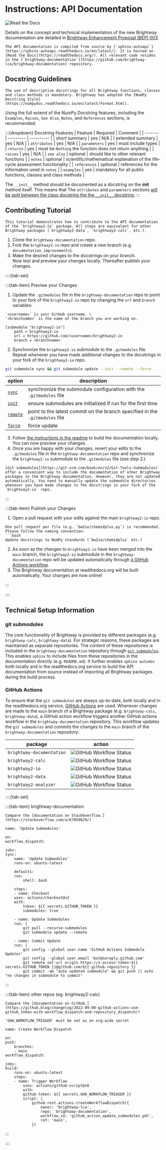 # Instructions: API Documentation

![Read the Docs](https://img.shields.io/readthedocs/brightway-documentation?label=readthedocs.org&logo=Read%20the%20Docs&logoColor=white)

Details on the concept and technical implementation of the new Brightway documentation are detailed in [Brightway Enhancement Proposal (BEP) 003](https://github.com/brightway-lca/enhancement-proposals/blob/main/proposals/0003_documentation.md).

```{note}
The API documentation is compiled from source by [`sphinx-autoapi`](https://sphinx-autoapi.readthedocs.io/en/latest/). It is hosted on [Read the Docs](https://readthedocs.org/). All relevant code resides in the [`brightway-documentation`](https://github.com/brightway-lca/brightway-documentation) repository.
```

## Docstring Guidelines

```{note}
The use of descriptive docstrings for all Brightway functions, classes and class methods is mandatory. Brightway has adopted the [NumPy Docstring Style](https://numpydoc.readthedocs.io/en/latest/format.html).
```

Using the full extend of the NumPy Docstring features, including the `Examples`, `Raises`, `See Also`, `Notes`, and `References` sections, is recommended:

:::{dropdown} Docstring Features
| Feature | Required | Comment |
| ------- | --------- | ---------- |
| short summary | yes | N/A |
| extended summary | yes | N/A |
| `attributes` | yes | N/A |
| `parameters` | yes | must include types |
| `returns` | yes | must be `Nothing` the function does not return anything |
| `raises` | yes | N/A |
| `see also` | optional | should like to other relevant functions |
| `notes` | optional | scientific/mathematical explanation of the life-cycle assessment functionality |
| `references` | optional | references for the information used in `notes` |
| `examples` | yes | mandatory for all public functions, classes and class methods |

The `__init__` method should be documented as a docstring on the __init__ method itself. This means that The `attributes` and `parameters` sections [will be split between the class docstring the the `__init__` docstring.](https://github.com/sphinx-contrib/napoleon/blob/dce30797b7a229ccebda4030f65482d501427794/docs/source/example_numpy.py#L226)
:::

## Contributing Tutorial

```{note}
This tutorial demonstrates how to contribute to the API documentation of the `brightway2-io` package. All steps are equivalent for other Brightway packages (`brightway2-data`, `brightway2-calc`, etc.).
```

1. Clone the `brightway-documentation` repo.
2. Fork the `brightway2-io` repo and create a new branch (e.g. `documentation_improvements`).
3. Make the desired changes to the docstrings on your branch. \
   Now test and preview your changes locally. Thereafter publish your changes.

::::{tab-set}

:::{tab-item} Preview your Changes

1. Update the `.gitmodules` file in the `brightway-documentation` repo to point to your fork of the `brightway2-io` repo by changing the `url` and `branch` variables:

```{note}
`<username>` is your GitHub username. \
`<branchname>` is the name of the branch you are working on. 
```

```
[submodule "brightway2-io"]
	path = brightway2-io
	url = https://github.com/<username>/brightway2-io
	branch = <branchname>
```

2. Synchronize the `brightway2-io` submodule to the `.gitmodules` file. Repeat whenever you have made additional changes to the docstrings in your fork of the `brightway2-io` repo.

```bash
git submodule sync && git submodule update --init --remote --force
```

| option | description |
| ---- | ----------- |
| [`sync`](https://git-scm.com/docs/git-submodule#Documentation/git-submodule.txt-sync) | synchronize the submodule configuration with the `.gitmodules` file |
| [`init`](https://git-scm.com/docs/git-submodule#Documentation/git-submodule.txt-init) | ensure submodules are initialized if run for the first time |
| [`remote`](https://git-scm.com/docs/git-submodule#Documentation/git-submodule.txt---remote) | point to the latest commit on the branch specified in the `.gitmodules` file |
| [`force`](https://git-scm.com/docs/git-submodule#Documentation/git-submodule.txt---force) | force update |


3. Follow [the instructions in the readme](https://github.com/brightway-lca/brightway-documentation) to build the documentation locally. You can now preview your changes.
4. Once you are happy with your changes, revert your edits to the `.gitmodules` file in the `brightway-documentation` repo and synchronize the `brightway2-io` submodule to the `.gitmodules` file (see step 2.)


```{note}
[Git submodules](https://git-scm.com/book/en/v2/Git-Tools-Submodules) offer a convenient way to include the documentation of other Brightway packages in the Brightway documentation. However, they are not updated automatically. You need to manually update the submodule directories whenever you have made changes to the docstrings in your fork of the `brightway2-io` repo.
```

:::

:::{tab-item} Publish your Changes

1. Open a pull request with your edits against the main `brightway2-io` repo.
   
```{note}
One pull request per file (e.g. `bw2io/chemidplus.py`) is recommended. Please follow the naming convention:
```bash
Update docstrings to NumPy standards (`bw2io/chemidplus` etc.)
```

2. As soon as the changes to `brightway2-io` have been merged into the `main` branch, the `brightway2-io` submodule in the `brightway-documentation` repo will be updated automatically through [a GitHub Actions workflow](https://github.com/brightway-lca/brightway-documentation/tree/main/.github/workflows).
3. The Brightway documentation at readthedocs.org will be built automatically. Your changes are now online!

:::

::::

## Technical Setup Information

### git submodules

The core functionality of Brightway is provided by different packages (e.g. `brightway-calc`, `brightway-data`). For strategic reasons, these packages are maintained as separate repositories. The content of these repositories is included in the `brightway-documentation` repository through [`git submodules`](https://git-scm.com/book/en/v2/Git-Tools-Submodules). This enables `sphinx` to include files from these repositories in the documentation directly (e.g. `README.md`). It further enables `sphinx-autodoc` both locally and in the readthedocs.org service to build the API documentation from source instead of importing all Brightway packages during the build process. 

### GitHub Actions

To ensure that the `git submodules` are always up-to-date, both locally and in the readthedocs.org service, [GitHub Actions](https://github.com/features/actions) are used. Whenever changes are made to the `main` branch of a Brightway package (e.g. `brightway-calc`, `brightway-data`), a GitHub action workflow triggers another GitHub actions workflow in the `brightway-documentation` repository. This workflow updates the `git submodules` and commits the changes to the `main` branch of the `brightway-documentation` repository.

| package | action |
| ------- | ------ |
| `brightway-documentation` | ![GitHub Workflow Status](https://img.shields.io/github/actions/workflow/status/brightway-lca/brightway-documentation/.github/workflows/github_action_update_submodules.yml?label=action&logo=GitHub%20Actions&logoColor=white) |
| `brightway2-calc` | ![GitHub Workflow Status](https://img.shields.io/github/actions/workflow/status/brightway-lca/brightway2-calc/.github/workflows/github_action_trigger_submodule_pull.yml?label=action&logo=GitHub%20Actions&logoColor=white) |
| `brightway2-io` | ![GitHub Workflow Status](https://img.shields.io/github/actions/workflow/status/brightway-lca/brightway2-io/.github/workflows/github_action_trigger_submodule_pull.yml?label=action&logo=GitHub%20Actions&logoColor=white) |
| `brightway2-data` | ![GitHub Workflow Status](https://img.shields.io/github/actions/workflow/status/brightway-lca/brightway2-data/.github/workflows/github_action_trigger_submodule_pull.yml?label=action&logo=GitHub%20Actions&logoColor=white) |
| `brightway2-analyzer` | ![GitHub Workflow Status](https://img.shields.io/github/actions/workflow/status/brightway-lca/brightway2-analyzer/.github/workflows/github_action_trigger_submodule_pull.yml?label=action&logo=GitHub%20Actions&logoColor=white) |


::::{tab-set}

:::{tab-item} brightway-documentation

```{note}
Compare the [documentation on StackOverflow.](https://stackoverflow.com/a/67059629/)
```

```
name: 'Update Submodules'

on:
workflow_dispatch:

jobs:
sync:
    name: 'Update Submodules'
    runs-on: ubuntu-latest

    defaults:
    run:
        shell: bash

    steps:
    - name: Checkout
    uses: actions/checkout@v2
    with:
        token: ${{ secrets.GITHUB_TOKEN }}
        submodules: true

    - name: Update Submodules
    run: |
        git pull --recurse-submodules
        git submodule update --remote

    - name: Commit Update
    run: |
        git config --global user.name 'GitHub Actions Submodule Updater'
        git config --global user.email 'bot@noreply.github.com'
        git remote set-url origin https://x-access-token:${{ secrets.GITHUB_TOKEN }}@github.com/${{ github.repository }}
        git commit -am "auto updated submodule" && git push || echo "no changes in submodule to commit"
```
:::

:::{tab-item} other repos (eg. brightway2-calc)

```{note}
Compare the [documentation on GitHub.](https://github.blog/changelog/2022-09-08-github-actions-use-github_token-with-workflow_dispatch-and-repository_dispatch/)
```

```{warning}
`GHA_WORKFLOW_TRIGGER` must be set as an org-wide secret
```

```
name: Create Workflow Dispatch

on:
push:
    branches:
    - main  
workflow_dispatch:

jobs:
build:
    runs-on: ubuntu-latest
    steps:
    - name: Trigger Workflow
        uses: actions/github-script@v6
        with:
        github-token: ${{ secrets.GHA_WORKFLOW_TRIGGER }}
        script: |
            github.rest.actions.createWorkflowDispatch({
                owner: 'brightway-lca',
                repo: 'brightway-documentation',
                workflow_id: 'github_action_update_submodules.yml',
                ref: 'main',
            })
```
:::

::::